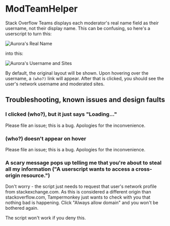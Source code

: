 # ModTeamHelper

Stack Overflow Teams displays each moderator's real name field as their username, not their display name. This can be confusing, so here's a userscript to turn this:

![Aurora's Real Name](https://i.imgur.com/89OaVXa.png)

into this:

![Aurora's Username and Sites](https://i.imgur.com/F084DlD.png)

By default, the original layout will be shown. Upon hovering over the username, a `(who?)` link will appear. After that is clicked, you
should see the user's network username and moderated sites.

## Troubleshooting, known issues and design faults
### I clicked (who?), but it just says "Loading..."
Please file an issue; this is a bug. Apologies for the inconvenience.

### (who?) doesn't appear on hover
Please file an issue; this is a bug. Apologies for the inconvenience.

### A scary message pops up telling me that you're about to steal all my information ("A userscript wants to access a cross-origin resource.")

Don't worry - the script just needs to request that user's network profile from stackexchange.com. As this is considered a different origin than stackoverflow.com, Tampermonkey just wants to check with you that nothing bad is happening.  Click "Always allow domain" and you won't be bothered again. 

The script won't work if you deny this.
